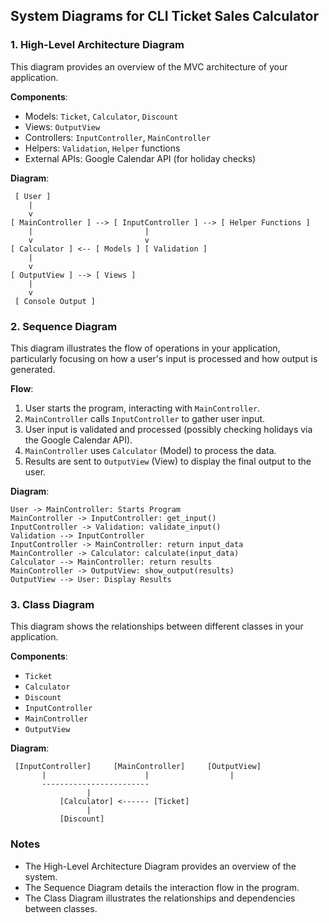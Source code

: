 
## System Diagrams for CLI Ticket Sales Calculator

### 1. High-Level Architecture Diagram

This diagram provides an overview of the MVC architecture of your application.

**Components**:
- Models: `Ticket`, `Calculator`, `Discount`
- Views: `OutputView`
- Controllers: `InputController`, `MainController`
- Helpers: `Validation`, `Helper` functions
- External APIs: Google Calendar API (for holiday checks)

**Diagram**:
```
 [ User ] 
    |
    v
[ MainController ] --> [ InputController ] --> [ Helper Functions ]
    |                         |
    v                         v
[ Calculator ] <-- [ Models ] [ Validation ]
    |
    v
[ OutputView ] --> [ Views ]
    |
    v
 [ Console Output ]
```

### 2. Sequence Diagram

This diagram illustrates the flow of operations in your application, particularly focusing on how a user's input is processed and how output is generated.

**Flow**:
1. User starts the program, interacting with `MainController`.
2. `MainController` calls `InputController` to gather user input.
3. User input is validated and processed (possibly checking holidays via the Google Calendar API).
4. `MainController` uses `Calculator` (Model) to process the data.
5. Results are sent to `OutputView` (View) to display the final output to the user.

**Diagram**:
```
User -> MainController: Starts Program
MainController -> InputController: get_input()
InputController -> Validation: validate_input()
Validation --> InputController
InputController -> MainController: return input_data
MainController -> Calculator: calculate(input_data)
Calculator --> MainController: return results
MainController -> OutputView: show_output(results)
OutputView --> User: Display Results
```

### 3. Class Diagram

This diagram shows the relationships between different classes in your application.

**Components**:
- `Ticket`
- `Calculator`
- `Discount`
- `InputController`
- `MainController`
- `OutputView`

**Diagram**:
```
 [InputController]     [MainController]     [OutputView]
       |                      |                  |
       ------------------------
                 |
           [Calculator] <------ [Ticket]
                 |
           [Discount]
```

### Notes

- The High-Level Architecture Diagram provides an overview of the system.
- The Sequence Diagram details the interaction flow in the program.
- The Class Diagram illustrates the relationships and dependencies between classes.

